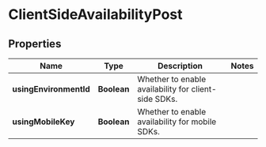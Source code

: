 

# ClientSideAvailabilityPost


## Properties

| Name | Type | Description | Notes |
|------------ | ------------- | ------------- | -------------|
|**usingEnvironmentId** | **Boolean** | Whether to enable availability for client-side SDKs. |  |
|**usingMobileKey** | **Boolean** | Whether to enable availability for mobile SDKs. |  |



